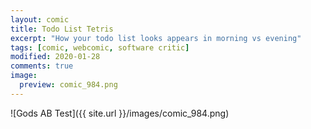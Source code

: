 ```yaml
---
layout: comic
title: Todo List Tetris 
excerpt: "How your todo list looks appears in morning vs evening"
tags: [comic, webcomic, software critic]
modified: 2020-01-28
comments: true
image:
  preview: comic_984.png
---
```


![Gods AB Test]({{ site.url }}/images/comic_984.png)  
